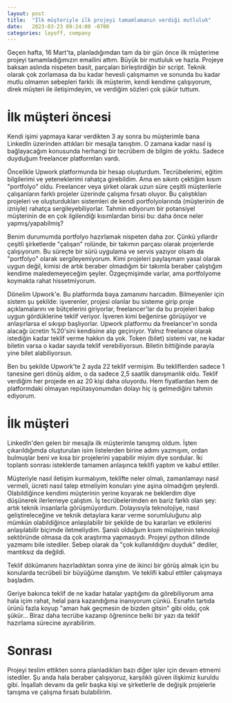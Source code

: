 ```yaml
---
layout: post
title:  "İlk müşteriyle ilk projeyi tamamlamanın verdiği mutluluk"
date:   2023-03-23 09:24:00 -0700
categories: layoff, company
---
```


Geçen hafta, 16 Mart'ta, planladığımdan tam da bir gün önce ilk müşterime projeyi tamamladığımızın emailini attım. Büyük bir mutluluk ve hazla. Projeye baksan aslında nispeten basit, parçaları birleştirdiğin bir script. Teknik olarak çok zorlamasa da bu kadar hevesli çalışmamın ve sonunda bu kadar mutlu olmamın sebepleri farklı: ilk müşterim, kendi kendime çalışıyorum, direk müşteri ile iletişimdeyim, ve verdiğim sözleri çok şükür tuttum.

# İlk müşteri öncesi

Kendi işimi yapmaya karar verdikten 3 ay sonra bu müşterimle bana LinkedIn üzerinden attıkları bir mesajla tanıştım. O zamana kadar nasıl iş bağlayacağım konusunda herhangi bir tecrübem de bilgim de yoktu. Sadece duyduğum freelancer platformları vardı.

Öncelikle Upwork platformunda bir hesap oluşturdum. Tecrübelerimi, eğitim bilgilerimi ve yeteneklerimi rahatça girebildim. Ama en sıkıntı çektiğim kısım "portfolyo" oldu. Freelancer veya şirket olarak uzun süre çeşitli müşterilerle çalışanların farklı projeler üzerinde çalışma fırsatı oluyor. Bu çalıştıkları projeleri ve oluşturdukları sistemleri de kendi portfolyolarında (müşterinin de izniyle) rahatça sergileyebiliyorlar. Tahmin ediyorum bir potansiyel müşterinin de en çok ilgilendiği kısımlardan birisi bu: daha önce neler yapmış/yapabilmiş?

Benim durumumda portfolyo hazırlamak nispeten daha zor. Çünkü yıllardır çeşitli şirketlerde "çalışan" rolünde, bir takımın parçası olarak projerlerde çalışıyorum. Bu süreçte bir sürü uygulama ve servis yazıyor olsam da "portfolyo" olarak sergileyemiyorum. Kimi projeleri paylaşmam yasal olarak uygun değil, kimisi de artık beraber olmadığım bir takımla beraber çalıştığım kendime maledemeyeceğim şeyler. Özgeçmişimde varlar, ama portfolyome koymakta rahat hissetmiyorum.

Dönelim Upwork'e. Bu platformda baya zamanımı harcadım. Bilmeyenler için sistem şu şekilde: işverenler, projesi olanlar bu sisteme girip proje açıklamalarını ve bütçelerini giriyorlar, freelancer'lar da bu projeleri bakıp uygun gördüklerine teklif veriyor. İşveren kimi beğenirse görüşüyor ve anlaşırlarsa el sıkışıp başlıyorlar. Upwork platformu da freelancer'ın sonda alacağı ücretin %20'sini kendisine alıp geçiniyor. Yalnız freelance olarak istediğin kadar teklif verme hakkın da yok. Token (bilet) sistemi var, ne kadar biletin varsa o kadar sayıda teklif verebiliyorsun. Biletin bittiğinde parayla yine bilet alabiliyorsun.

Ben bu şekilde Upwork'te 2 ayda 22 teklif vermişim. Bu tekliflerden sadece 1 tanesine geri dönüş aldım, o da sadece 2,5 saatlik danışmanlık oldu. Teklif verdiğim her projede en az 20 kişi daha oluyordu. Hem fiyatlardan hem de platformdaki olmayan repütasyonumdan dolayı hiç iş gelmediğini tahmin ediyorum.

# İlk müşteri

LinkedIn'den gelen bir mesajla ilk müşterimle tanışmış oldum. İşten çıkarıldığımda oluşturulan isim listelerden birine adımı yazmışım, ordan bulmuşlar beni ve kısa bir projelerini yapabilir miyim diye sordular. İki toplantı sonrası isteklerde tamamen anlaşınca teklifi yaptım ve kabul ettiler.

Müşteriyle nasıl iletişim kurmalıyım, teklifte neler olmalı, zamanlamayı nasıl vermeli, ücreti nasıl talep etmeliyim konuları yine aşina olmadığım şeylerdi. Olabildiğince kendimi müşterinin yerine koyarak ne beklerdim diye düşünerek ilerlemeye çalıştım. İş tecrübelerimden en bariz farklı olan şey: artık teknik insanlarla görüşmüyordum. Dolayısıyla teknolojiye, nasıl geliştireleceğine ve teknik detaylara karar verme sorumluluğunu alıp mümkün olabildiğince anlaşılabilir bir şekilde de bu kararları ve etkilerini anlaşılabilir biçimde iletmeliydim. Şanslı olduğum kısım müşterinin teknoloji sektöründe olmasa da çok araştırma yapmasıydı. Projeyi python dilinde yazmamı bile istediler. Sebep olarak da "çok kullanıldığını duyduk" dediler, mantıksız da değildi.

Teklif dökümanını hazırladıktan sonra yine de ikinci bir görüş almak için bu konularda tecrübeli bir büyüğüme danıştım. Ve teklifi kabul ettiler çalışmaya başladım.

Geriye bakınca teklif de ne kadar hatalar yaptığımı da görebiliyorum ama hala içim rahat, helal para kazandığıma inanıyorum çünkü. Esnafın tartıda ürünü fazla koyup "aman hak geçmesin de bizden gitsin" gibi oldu, çok şükür... Biraz daha tecrübe kazanıp öğrenince belki bir yazı da teklif hazırlama sürecine ayırabilirim.

# Sonrası

Projeyi teslim ettikten sonra planladıkları bazı diğer işler için devam etmemi istediler. Şu anda hala beraber çalışıyoruz, karşılıklı güven ilişkimiz kuruldu gibi. İnşallah devamı da gelir başka kişi ve şirketlerle de değişik projelerle tanışma ve çalışma fırsatı bulabilirim.